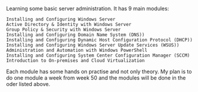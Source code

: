 Learning some basic server administration. It has 9 main modules:  
  
	Installing and Configuring Windows Server  
	Active Directory & Identity with Windows Server  
	Group Policy & Security with Windows Server  
	Installing and Configuring Domain Name System (DNS))  
	Installing and Configuring Dynamic Host Configuration Protocol (DHCP))  
	Installing and Configuring Windows Server Update Services (WSUS))  
	Administration and Automation with Windows PowerShell  
	Installing and Configuring System Center Configuration Manager (SCCM)  
	Introduction to On-premises and Cloud Virtualization  
  
Each module has some hands on practise and not only theory. My plan is to do one module a week from week 50 and the modules will be done in the oder listed above.
